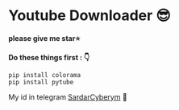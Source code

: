 # Youtube Downloader :sunglasses:
**please give me star:star:**


**Do these things first : :point_down:**

```
pip install colorama
pip install pytube
```


My id in telegram [SardarCyberym](https://t.me/Mr_Nazism) :speech_balloon:
